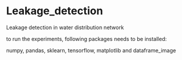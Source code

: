# Leakage_detection
Leakage detection in water distribution network

to run the experiments, following packages needs to be installed:

numpy, pandas, sklearn, tensorflow,  matplotlib and dataframe_image
